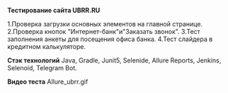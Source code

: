 **Тестирование сайта UBRR.RU**

1.Проверка загрузки основных элементов на главной странице.
2.Проверка кнопок "Интернет-банк"и"Заказать звонок".
3.Тест заполнения анкеты для посещения офиса банка.
4.Тест слайдера в кредитном калькуляторе.

**Стэк технологий**
Java, Gradle, Junit5, Selenide, Allure Reports, Jenkins, Selenoid, Telegram Bot.

**Видео теста**
Allure_ubrr.gif
